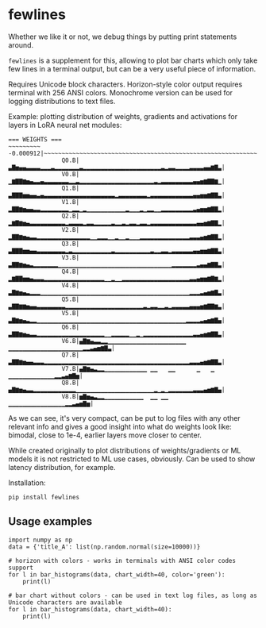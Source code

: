 # fewlines

Whether we like it or not, we debug things by putting print statements around.

`fewlines` is a supplement for this, allowing to plot bar charts which only take few lines in a terminal output, but can be a very useful piece of information.

Requires Unicode block characters.
Horizon-style color output requires terminal with 256 ANSI colors.
Monochrome version can be used for logging distributions to text files. 

Example: plotting distribution of weights, gradients and activations for layers in LoRA neural net modules:

```
=== WEIGHTS ===
~~~~~~~~~ -0.000912|~~~~~~~~~~~~~~~~~~~~~~~~~~~~~~~~~~~~~~~~~~~~~~~~~~~~~~~~~~~~|0.000912
               Q0.B|▃▇▅▄▄▃▃▃▃▂▂▂▃▂▂▂▂▂▂▂▃▂▂▂▂▂▂▂▂▂▂▂▂▂▂▂▂▂▂▂▂▂▂▃▂▃▃▂▂▂▂▃▃▃▃▄▄▆▇▃|
               V0.B|▁▆▇▇▆▅▄▃▃▄▃▃▃▃▃▃▃▂▂▃▂▂▂▂▂▂▂▂▂▂▂▂▂▂▂▂▂▂▂▂▂▃▂▃▃▃▃▃▃▃▃▃▄▄▅▆▇▇▆▁|
               Q1.B|▃▇▇▇▅▅▄▄▃▄▃▃▃▃▃▃▃▃▃▃▃▃▃▃▃▃▃▃▃▃▂▃▃▃▃▃▃▃▃▂▃▃▃▃▃▃▃▃▃▃▃▃▄▄▅▅▆▇▇▃|
               V1.B|▂▇▇▆▅▄▄▃▃▂▂▂▂▂▂▂▂▁▂▂▁▂▁▁▁▁▁▁▁▁▁▁▁▂▁▁▁▂▁▂▂▁▁▂▂▂▂▂▂▂▂▂▃▄▅▅▆▇▇▂|
               Q2.B|▂▆▇▆▅▄▃▃▃▃▃▃▃▃▃▃▂▃▃▃▃▂▃▃▂▂▂▂▂▃▂▂▃▂▃▃▂▃▃▂▃▃▃▃▃▃▃▃▃▃▃▃▃▄▄▅▆▇▇▂|
               V2.B|▂▇▇▆▅▄▃▃▂▂▂▂▂▂▂▂▂▂▂▂▂▂▂▁▁▂▂▂▁▁▂▁▁▂▁▁▁▂▂▂▂▂▂▂▂▂▂▂▂▂▂▃▃▃▄▅▆▇▇▂|
               Q3.B|▃▇▇▇▅▅▄▄▃▃▃▃▃▃▃▃▂▃▂▂▂▂▂▂▂▂▂▂▂▃▂▂▂▂▂▂▂▂▂▂▃▂▂▃▃▂▃▃▃▃▃▃▄▄▅▅▆▇▇▃|
               V3.B|▃▇▇▆▅▄▃▂▂▂▂▂▂▂▁▁▁▁▁▁▁▁▁▁▁▁▁▁▁▁▁▁▁▁▁▁▁▁▁▁▁▁▁▁▁▁▂▂▂▂▂▂▂▃▄▄▆▇▇▃|
               Q4.B|▂▆▇▇▅▅▄▃▃▃▂▂▂▂▂▂▂▂▂▂▂▂▂▂▂▂▂▁▁▂▁▁▂▂▂▂▂▂▂▂▂▂▂▂▂▂▂▂▂▂▂▃▃▄▅▅▆▇▆▂|
               V4.B|▃▇▆▅▄▃▂▂▂▁▁▁▁▁▁▁▁▁▁▁▁▁▁▁▁▁▁▁▁▁▁▁▁▁▁▁▁▁▁▁▁▁▁▁▁▁▁▁▁▁▁▂▂▂▃▄▅▆▇▃|
               Q5.B|▃▇▇▆▆▅▄▄▃▃▃▃▃▃▃▃▂▂▂▂▂▂▂▂▂▂▂▂▂▂▂▂▂▂▂▂▂▂▃▂▃▃▂▂▃▂▃▃▃▃▃▄▄▄▅▆▇▇▆▃|
               V5.B|▃▇▆▅▄▃▂▂▁▁▁▁▁▁▁▁▁▁▁▁▁▁▁▁▁▁▁▁▁▁▁▁▁▁▁▁▁▁▁▁▁▁▁▁▁▁▁▁▁▁▂▂▂▂▃▄▅▆▇▄|
               Q6.B|▃▇▇▆▅▄▃▃▂▂▂▂▂▂▂▂▂▂▂▂▂▂▂▂▂▂▂▁▁▂▂▂▂▂▁▁▂▁▂▂▂▂▂▂▂▂▂▂▂▂▂▂▃▃▄▅▆▇▇▃|
               V6.B|▄▇▆▄▃▃▂▂▁▁▁▁▁▁▁▁▁▁▁▁▁▁▁▁▁▁▁▁▁▁ ▁▁▁▁▁▁▁▁▁▁▁▁▁▁▁▁▁▁▁▁▁▂▂▃▄▅▆▇▃|
               Q7.B|▃▇▇▆▅▄▄▃▃▃▂▂▂▂▂▂▂▂▂▂▂▂▂▂▂▂▂▂▂▂▂▂▂▂▂▂▂▂▂▂▂▂▂▂▂▂▂▂▂▂▂▃▃▃▄▅▆▇▇▃|
               V7.B|▄▇▆▄▃▂▂▁▁▁▁▁▁▁▁▁▁▁▁ ▁▁   ▁▁      ▁   ▁  ▁▁▁▁▁▁▁▁▁▁▁▁▁▂▂▃▄▆▇▅|
               Q8.B|▄▇▆▅▄▃▃▂▂▂▂▂▂▂▂▂▂▂▂▁▁▁▁▁▁▁▁▁▁▁▁▁▁▁▁▁▁▁▁▁▁▂▁▂▁▂▂▂▂▂▂▂▃▃▃▄▅▆▇▄|
               V8.B|▅▇▅▄▃▂▂▁▁▁▁▁▁▁▁▁▁▁  ▁▁ ▁▁            ▁▁▁▁▁▁▁▁▁▁▁▁▁▁▁▁▂▂▃▄▅▇▅|
```

As we can see, it's very compact, can be put to log files with any other relevant info and gives a good insight into what do weights look like: bimodal, close to 1e-4, earlier layers move closer to center. 

While created originally to plot distributions of weights/gradients or ML models it is not restricted to ML use cases, obviously. Can be used to show latency distribution, for example.

Installation:
```
pip install fewlines
```

## Usage examples

```
import numpy as np
data = {'title_A': list(np.random.normal(size=10000))}

# horizon with colors - works in terminals with ANSI color codes support
for l in bar_histograms(data, chart_width=40, color='green'):
    print(l)

# bar chart without colors - can be used in text log files, as long as Unicode characters are available
for l in bar_histograms(data, chart_width=40):
    print(l)

```
